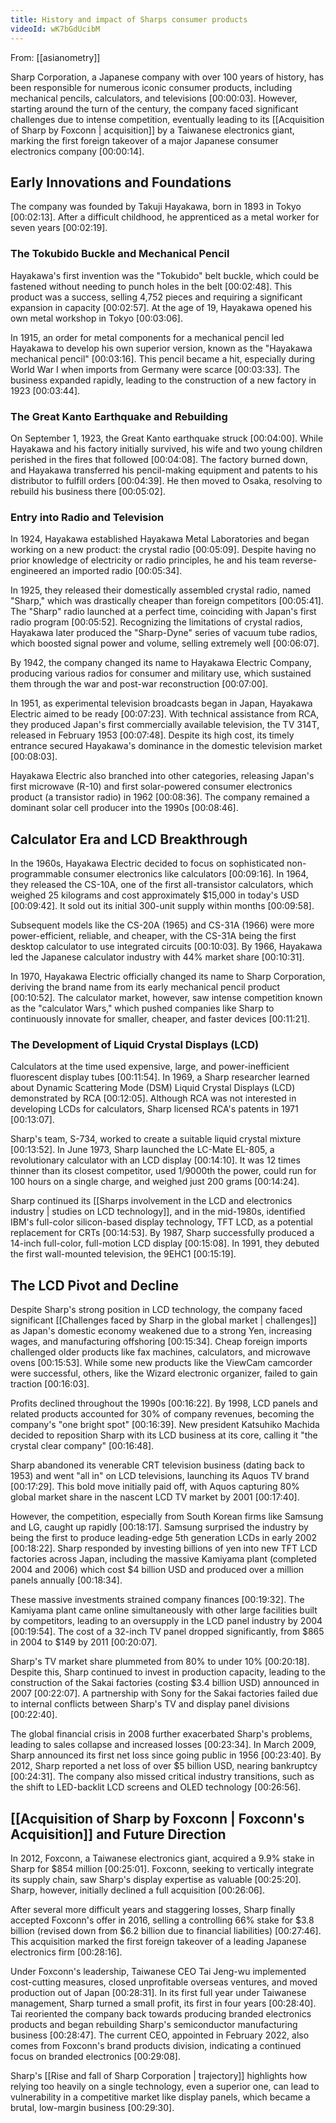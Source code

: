 ```yaml
---
title: History and impact of Sharps consumer products
videoId: wK7bGdUcibM
---
```


From: [[asianometry]] <br/> 

Sharp Corporation, a Japanese company with over 100 years of history, has been responsible for numerous iconic consumer products, including mechanical pencils, calculators, and televisions <a class="yt-timestamp" data-t="00:00:03">[00:00:03]</a>. However, starting around the turn of the century, the company faced significant challenges due to intense competition, eventually leading to its [[Acquisition of Sharp by Foxconn | acquisition]] by a Taiwanese electronics giant, marking the first foreign takeover of a major Japanese consumer electronics company <a class="yt-timestamp" data-t="00:00:14">[00:00:14]</a>.

## Early Innovations and Foundations

The company was founded by Takuji Hayakawa, born in 1893 in Tokyo <a class="yt-timestamp" data-t="00:02:13">[00:02:13]</a>. After a difficult childhood, he apprenticed as a metal worker for seven years <a class="yt-timestamp" data-t="00:02:19">[00:02:19]</a>.

### The Tokubido Buckle and Mechanical Pencil
Hayakawa's first invention was the "Tokubido" belt buckle, which could be fastened without needing to punch holes in the belt <a class="yt-timestamp" data-t="00:02:48">[00:02:48]</a>. This product was a success, selling 4,752 pieces and requiring a significant expansion in capacity <a class="yt-timestamp" data-t="00:02:57">[00:02:57]</a>. At the age of 19, Hayakawa opened his own metal workshop in Tokyo <a class="yt-timestamp" data-t="00:03:06">[00:03:06]</a>.

In 1915, an order for metal components for a mechanical pencil led Hayakawa to develop his own superior version, known as the "Hayakawa mechanical pencil" <a class="yt-timestamp" data-t="00:03:16">[00:03:16]</a>. This pencil became a hit, especially during World War I when imports from Germany were scarce <a class="yt-timestamp" data-t="00:03:33">[00:03:33]</a>. The business expanded rapidly, leading to the construction of a new factory in 1923 <a class="yt-timestamp" data-t="00:03:44">[00:03:44]</a>.

### The Great Kanto Earthquake and Rebuilding
On September 1, 1923, the Great Kanto earthquake struck <a class="yt-timestamp" data-t="00:04:00">[00:04:00]</a>. While Hayakawa and his factory initially survived, his wife and two young children perished in the fires that followed <a class="yt-timestamp" data-t="00:04:08">[00:04:08]</a>. The factory burned down, and Hayakawa transferred his pencil-making equipment and patents to his distributor to fulfill orders <a class="yt-timestamp" data-t="00:04:39">[00:04:39]</a>. He then moved to Osaka, resolving to rebuild his business there <a class="yt-timestamp" data-t="00:05:02">[00:05:02]</a>.

### Entry into Radio and Television
In 1924, Hayakawa established Hayakawa Metal Laboratories and began working on a new product: the crystal radio <a class="yt-timestamp" data-t="00:05:09">[00:05:09]</a>. Despite having no prior knowledge of electricity or radio principles, he and his team reverse-engineered an imported radio <a class="yt-timestamp" data-t="00:05:34">[00:05:34]</a>.

In 1925, they released their domestically assembled crystal radio, named "Sharp," which was drastically cheaper than foreign competitors <a class="yt-timestamp" data-t="00:05:41">[00:05:41]</a>. The "Sharp" radio launched at a perfect time, coinciding with Japan's first radio program <a class="yt-timestamp" data-t="00:05:52">[00:05:52]</a>. Recognizing the limitations of crystal radios, Hayakawa later produced the "Sharp-Dyne" series of vacuum tube radios, which boosted signal power and volume, selling extremely well <a class="yt-timestamp" data-t="00:06:07">[00:06:07]</a>.

By 1942, the company changed its name to Hayakawa Electric Company, producing various radios for consumer and military use, which sustained them through the war and post-war reconstruction <a class="yt-timestamp" data-t="00:07:00">[00:07:00]</a>.

In 1951, as experimental television broadcasts began in Japan, Hayakawa Electric aimed to be ready <a class="yt-timestamp" data-t="00:07:23">[00:07:23]</a>. With technical assistance from RCA, they produced Japan's first commercially available television, the TV 314T, released in February 1953 <a class="yt-timestamp" data-t="00:07:48">[00:07:48]</a>. Despite its high cost, its timely entrance secured Hayakawa's dominance in the domestic television market <a class="yt-timestamp" data-t="00:08:03">[00:08:03]</a>.

Hayakawa Electric also branched into other categories, releasing Japan's first microwave (R-10) and first solar-powered consumer electronics product (a transistor radio) in 1962 <a class="yt-timestamp" data-t="00:08:36">[00:08:36]</a>. The company remained a dominant solar cell producer into the 1990s <a class="yt-timestamp" data-t="00:08:46">[00:08:46]</a>.

## Calculator Era and LCD Breakthrough

In the 1960s, Hayakawa Electric decided to focus on sophisticated non-programmable consumer electronics like calculators <a class="yt-timestamp" data-t="00:09:16">[00:09:16]</a>. In 1964, they released the CS-10A, one of the first all-transistor calculators, which weighed 25 kilograms and cost approximately $15,000 in today's USD <a class="yt-timestamp" data-t="00:09:42">[00:09:42]</a>. It sold out its initial 300-unit supply within months <a class="yt-timestamp" data-t="00:09:58">[00:09:58]</a>.

Subsequent models like the CS-20A (1965) and CS-31A (1966) were more power-efficient, reliable, and cheaper, with the CS-31A being the first desktop calculator to use integrated circuits <a class="yt-timestamp" data-t="00:10:03">[00:10:03]</a>. By 1966, Hayakawa led the Japanese calculator industry with 44% market share <a class="yt-timestamp" data-t="00:10:31">[00:10:31]</a>.

In 1970, Hayakawa Electric officially changed its name to Sharp Corporation, deriving the brand name from its early mechanical pencil product <a class="yt-timestamp" data-t="00:10:52">[00:10:52]</a>. The calculator market, however, saw intense competition known as the "calculator Wars," which pushed companies like Sharp to continuously innovate for smaller, cheaper, and faster devices <a class="yt-timestamp" data-t="00:11:21">[00:11:21]</a>.

### The Development of Liquid Crystal Displays (LCD)
Calculators at the time used expensive, large, and power-inefficient fluorescent display tubes <a class="yt-timestamp" data-t="00:11:54">[00:11:54]</a>. In 1969, a Sharp researcher learned about Dynamic Scattering Mode (DSM) Liquid Crystal Displays (LCD) demonstrated by RCA <a class="yt-timestamp" data-t="00:12:05">[00:12:05]</a>. Although RCA was not interested in developing LCDs for calculators, Sharp licensed RCA's patents in 1971 <a class="yt-timestamp" data-t="00:13:07">[00:13:07]</a>.

Sharp's team, S-734, worked to create a suitable liquid crystal mixture <a class="yt-timestamp" data-t="00:13:52">[00:13:52]</a>. In June 1973, Sharp launched the LC-Mate EL-805, a revolutionary calculator with an LCD display <a class="yt-timestamp" data-t="00:14:10">[00:14:10]</a>. It was 12 times thinner than its closest competitor, used 1/9000th the power, could run for 100 hours on a single charge, and weighed just 200 grams <a class="yt-timestamp" data-t="00:14:24">[00:14:24]</a>.

Sharp continued its [[Sharps involvement in the LCD and electronics industry | studies on LCD technology]], and in the mid-1980s, identified IBM's full-color silicon-based display technology, TFT LCD, as a potential replacement for CRTs <a class="yt-timestamp" data-t="00:14:53">[00:14:53]</a>. By 1987, Sharp successfully produced a 14-inch full-color, full-motion LCD display <a class="yt-timestamp" data-t="00:15:08">[00:15:08]</a>. In 1991, they debuted the first wall-mounted television, the 9EHC1 <a class="yt-timestamp" data-t="00:15:19">[00:15:19]</a>.

## The LCD Pivot and Decline

Despite Sharp's strong position in LCD technology, the company faced significant [[Challenges faced by Sharp in the global market | challenges]] as Japan's domestic economy weakened due to a strong Yen, increasing wages, and manufacturing offshoring <a class="yt-timestamp" data-t="00:15:34">[00:15:34]</a>. Cheap foreign imports challenged older products like fax machines, calculators, and microwave ovens <a class="yt-timestamp" data-t="00:15:53">[00:15:53]</a>. While some new products like the ViewCam camcorder were successful, others, like the Wizard electronic organizer, failed to gain traction <a class="yt-timestamp" data-t="00:16:03">[00:16:03]</a>.

Profits declined throughout the 1990s <a class="yt-timestamp" data-t="00:16:22">[00:16:22]</a>. By 1998, LCD panels and related products accounted for 30% of company revenues, becoming the company's "one bright spot" <a class="yt-timestamp" data-t="00:16:39">[00:16:39]</a>. New president Katsuhiko Machida decided to reposition Sharp with its LCD business at its core, calling it "the crystal clear company" <a class="yt-timestamp" data-t="00:16:48">[00:16:48]</a>.

Sharp abandoned its venerable CRT television business (dating back to 1953) and went "all in" on LCD televisions, launching its Aquos TV brand <a class="yt-timestamp" data-t="00:17:29">[00:17:29]</a>. This bold move initially paid off, with Aquos capturing 80% global market share in the nascent LCD TV market by 2001 <a class="yt-timestamp" data-t="00:17:40">[00:17:40]</a>.

However, the competition, especially from South Korean firms like Samsung and LG, caught up rapidly <a class="yt-timestamp" data-t="00:18:17">[00:18:17]</a>. Samsung surprised the industry by being the first to produce leading-edge 5th generation LCDs in early 2002 <a class="yt-timestamp" data-t="00:18:22">[00:18:22]</a>. Sharp responded by investing billions of yen into new TFT LCD factories across Japan, including the massive Kamiyama plant (completed 2004 and 2006) which cost $4 billion USD and produced over a million panels annually <a class="yt-timestamp" data-t="00:18:34">[00:18:34]</a>.

These massive investments strained company finances <a class="yt-timestamp" data-t="00:19:32">[00:19:32]</a>. The Kamiyama plant came online simultaneously with other large facilities built by competitors, leading to an oversupply in the LCD panel industry by 2004 <a class="yt-timestamp" data-t="00:19:54">[00:19:54]</a>. The cost of a 32-inch TV panel dropped significantly, from $865 in 2004 to $149 by 2011 <a class="yt-timestamp" data-t="00:20:07">[00:20:07]</a>.

Sharp's TV market share plummeted from 80% to under 10% <a class="yt-timestamp" data-t="00:20:18">[00:20:18]</a>. Despite this, Sharp continued to invest in production capacity, leading to the construction of the Sakai factories (costing $3.4 billion USD) announced in 2007 <a class="yt-timestamp" data-t="00:22:07">[00:22:07]</a>. A partnership with Sony for the Sakai factories failed due to internal conflicts between Sharp's TV and display panel divisions <a class="yt-timestamp" data-t="00:22:40">[00:22:40]</a>.

The global financial crisis in 2008 further exacerbated Sharp's problems, leading to sales collapse and increased losses <a class="yt-timestamp" data-t="00:23:34">[00:23:34]</a>. In March 2009, Sharp announced its first net loss since going public in 1956 <a class="yt-timestamp" data-t="00:23:40">[00:23:40]</a>. By 2012, Sharp reported a net loss of over $5 billion USD, nearing bankruptcy <a class="yt-timestamp" data-t="00:24:31">[00:24:31]</a>. The company also missed critical industry transitions, such as the shift to LED-backlit LCD screens and OLED technology <a class="yt-timestamp" data-t="00:26:56">[00:26:56]</a>.

## [[Acquisition of Sharp by Foxconn | Foxconn's Acquisition]] and Future Direction

In 2012, Foxconn, a Taiwanese electronics giant, acquired a 9.9% stake in Sharp for $854 million <a class="yt-timestamp" data-t="00:25:01">[00:25:01]</a>. Foxconn, seeking to vertically integrate its supply chain, saw Sharp's display expertise as valuable <a class="yt-timestamp" data-t="00:25:20">[00:25:20]</a>. Sharp, however, initially declined a full acquisition <a class="yt-timestamp" data-t="00:26:06">[00:26:06]</a>.

After several more difficult years and staggering losses, Sharp finally accepted Foxconn's offer in 2016, selling a controlling 66% stake for $3.8 billion (revised down from $6.2 billion due to financial liabilities) <a class="yt-timestamp" data-t="00:27:46">[00:27:46]</a>. This acquisition marked the first foreign takeover of a leading Japanese electronics firm <a class="yt-timestamp" data-t="00:28:16">[00:28:16]</a>.

Under Foxconn's leadership, Taiwanese CEO Tai Jeng-wu implemented cost-cutting measures, closed unprofitable overseas ventures, and moved production out of Japan <a class="yt-timestamp" data-t="00:28:31">[00:28:31]</a>. In its first full year under Taiwanese management, Sharp turned a small profit, its first in four years <a class="yt-timestamp" data-t="00:28:40">[00:28:40]</a>. Tai reoriented the company back towards producing branded electronics products and began rebuilding Sharp's semiconductor manufacturing business <a class="yt-timestamp" data-t="00:28:47">[00:28:47]</a>. The current CEO, appointed in February 2022, also comes from Foxconn's brand products division, indicating a continued focus on branded electronics <a class="yt-timestamp" data-t="00:29:08">[00:29:08]</a>.

Sharp's [[Rise and fall of Sharp Corporation | trajectory]] highlights how relying too heavily on a single technology, even a superior one, can lead to vulnerability in a competitive market like display panels, which became a brutal, low-margin business <a class="yt-timestamp" data-t="00:29:30">[00:29:30]</a>.